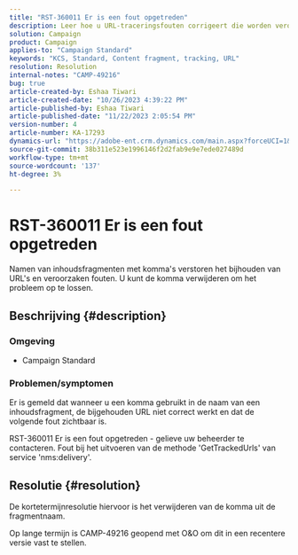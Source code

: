 ```yaml
---
title: "RST-360011 Er is een fout opgetreden"
description: Leer hoe u URL-traceringsfouten corrigeert die worden veroorzaakt door komma's in namen van inhoudsfragmenten.
solution: Campaign
product: Campaign
applies-to: "Campaign Standard"
keywords: "KCS, Standard, Content fragment, tracking, URL"
resolution: Resolution
internal-notes: "CAMP-49216"
bug: true
article-created-by: Eshaa Tiwari
article-created-date: "10/26/2023 4:39:22 PM"
article-published-by: Eshaa Tiwari
article-published-date: "11/22/2023 2:05:54 PM"
version-number: 4
article-number: KA-17293
dynamics-url: "https://adobe-ent.crm.dynamics.com/main.aspx?forceUCI=1&pagetype=entityrecord&etn=knowledgearticle&id=7ff3d131-1e74-ee11-9ae7-6045bd0063aa"
source-git-commit: 38b311e523e1996146f2d2fab9e9e7ede027489d
workflow-type: tm+mt
source-wordcount: '137'
ht-degree: 3%

---
```


# RST-360011 Er is een fout opgetreden


Namen van inhoudsfragmenten met komma&#39;s verstoren het bijhouden van URL&#39;s en veroorzaken fouten. U kunt de komma verwijderen om het probleem op te lossen.

## Beschrijving {#description}


### <b>Omgeving</b>

- Campaign Standard




### <b>Problemen/symptomen</b>

Er is gemeld dat wanneer u een komma gebruikt in de naam van een inhoudsfragment, de bijgehouden URL niet correct werkt en dat de volgende fout zichtbaar is.

RST-360011 Er is een fout opgetreden - gelieve uw beheerder te contacteren.
Fout bij het uitvoeren van de methode &#39;GetTrackedUrls&#39; van service &#39;nms:delivery&#39;.






## Resolutie {#resolution}


De kortetermijnresolutie hiervoor is het verwijderen van de komma uit de fragmentnaam.

Op lange termijn is CAMP-49216 geopend met O&amp;O om dit in een recentere versie vast te stellen.
